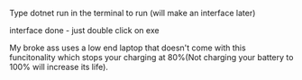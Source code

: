 Type dotnet run in the terminal to run
(will make an interface later)

interface done - just double click on exe

My broke ass uses a low end laptop that doesn't come with this funcitonality which stops your charging at 80%(Not charging your battery to 100% will increase its life).
